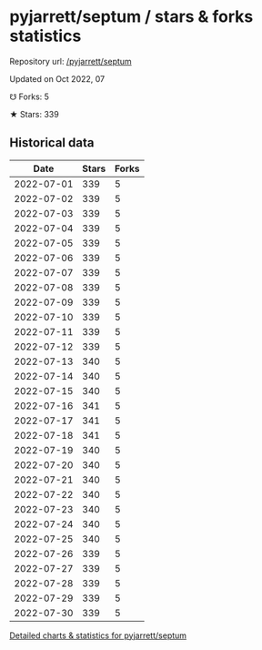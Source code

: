 # pyjarrett/septum / stars & forks statistics

Repository url: [/pyjarrett/septum](https://github.com/pyjarrett/septum)

Updated on Oct 2022, 07

☋ Forks: 5

★ Stars: 339

## Historical data
| Date | Stars | Forks |
|------|-------|-------|
| 2022-07-01 | 339 | 5 | 
| 2022-07-02 | 339 | 5 | 
| 2022-07-03 | 339 | 5 | 
| 2022-07-04 | 339 | 5 | 
| 2022-07-05 | 339 | 5 | 
| 2022-07-06 | 339 | 5 | 
| 2022-07-07 | 339 | 5 | 
| 2022-07-08 | 339 | 5 | 
| 2022-07-09 | 339 | 5 | 
| 2022-07-10 | 339 | 5 | 
| 2022-07-11 | 339 | 5 | 
| 2022-07-12 | 339 | 5 | 
| 2022-07-13 | 340 | 5 | 
| 2022-07-14 | 340 | 5 | 
| 2022-07-15 | 340 | 5 | 
| 2022-07-16 | 341 | 5 | 
| 2022-07-17 | 341 | 5 | 
| 2022-07-18 | 341 | 5 | 
| 2022-07-19 | 340 | 5 | 
| 2022-07-20 | 340 | 5 | 
| 2022-07-21 | 340 | 5 | 
| 2022-07-22 | 340 | 5 | 
| 2022-07-23 | 340 | 5 | 
| 2022-07-24 | 340 | 5 | 
| 2022-07-25 | 340 | 5 | 
| 2022-07-26 | 339 | 5 | 
| 2022-07-27 | 339 | 5 | 
| 2022-07-28 | 339 | 5 | 
| 2022-07-29 | 339 | 5 | 
| 2022-07-30 | 339 | 5 | 


[Detailed charts & statistics for pyjarrett/septum](https://reviewgithub.com/rep/pyjarrett/septum)
